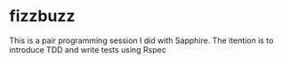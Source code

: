 # fizzbuzz
This is a pair programming session I did with Sapphire.
The itention is to introduce TDD and write tests using Rspec
